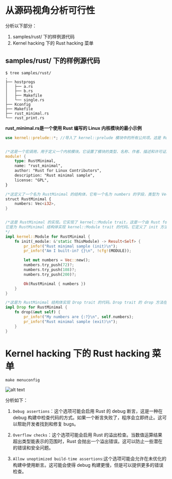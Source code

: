 # 从源码视角分析可行性
分析以下部分：
1. samples/rust/ 下的样例源代码
2. Kernel hacking 下的 Rust hacking 菜单

## samples/rust/ 下的样例源代码 
```shell
$ tree samples/rust/
.
├── hostprogs
│   ├── a.rs
│   ├── b.rs
│   ├── Makefile
│   └── single.rs
├── Kconfig
├── Makefile
├── rust_minimal.rs
└── rust_print.rs
```

**rust_minimal.rs是一个使用 Rust 编写的 Linux 内核模块的最小示例**


```rust
use kernel::prelude::*; //导入了 kernel::prelude 模块中的所有公共项。这是 Rust 中常见的模式，用于简化对常用项的引用


/*这是一个宏调用，用于定义一个内核模块。它设置了模块的类型、名称、作者、描述和许可证。*/
module! {
    type: RustMinimal,
    name: "rust_minimal",
    author: "Rust for Linux Contributors",
    description: "Rust minimal sample",
    license: "GPL",
}

/*这定义了一个名为 RustMinimal 的结构体，它有一个名为 numbers 的字段，类型为 Vec<i32>。*/
struct RustMinimal {
    numbers: Vec<i32>,
}


/*这是 RustMinimal 的实现。它实现了 kernel::Module trait，这是一个由 Rust for Linux 提供的 trait，用于定义内核模块。
它是为 RustMinimal 结构体实现 kernel::Module trait 的代码。它定义了 init 方法，该方法在模块初始化时被调用。这个方法创建了一个新的 Vec<i32>，向其中添加了一些数字，然后返回一个新的 RustMinimal 实例
*/
impl kernel::Module for RustMinimal {
    fn init(_module: &'static ThisModule) -> Result<Self> {
        pr_info!("Rust minimal sample (init)\n");
        pr_info!("Am I built-in? {}\n", !cfg!(MODULE));

        let mut numbers = Vec::new();
        numbers.try_push(72)?;
        numbers.try_push(108)?;
        numbers.try_push(200)?;

        Ok(RustMinimal { numbers })
    }
}

/*这是为 RustMinimal 结构体实现 Drop trait 的代码。Drop trait 的 drop 方法在对象被销毁时被调用。在这个方法中，它打印出存储在 numbers 字段中的数字，然后打印出一个消息，表示模块已经退出*/
impl Drop for RustMinimal {
    fn drop(&mut self) {
        pr_info!("My numbers are {:?}\n", self.numbers);
        pr_info!("Rust minimal sample (exit)\n");
    }
}
```



# Kernel hacking 下的 Rust hacking 菜单
```shell
make menuconfig 
```

![alt text](image.png)

分析如下：
1. `Debug assertions`：这个选项可能会启用 Rust 的 debug 断言，这是一种在 debug 构建中检查代码的方式。如果一个断言失败了，程序会立即终止。这可以帮助开发者找到和修复 bugs。

2. `Overflow checks`：这个选项可能会启用 Rust 的溢出检查。当数值运算结果超出类型能表示的范围时，Rust 会抛出一个溢出错误。这可以防止一些潜在的错误和安全问题。

3. `Allow unoptimized build-time assertions`:这个选项可能会允许在未优化的构建中使用断言。这可能会使得 debug 构建更慢，但是可以提供更多的错误检查。







